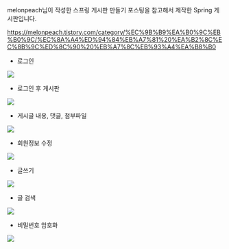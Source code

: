 melonpeach님이 작성한 스프링 게시판 만들기 포스팅을 참고해서 제작한 Spring 게시판입니다.

https://melonpeach.tistory.com/category/%EC%9B%B9%EA%B0%9C%EB%B0%9C/%EC%8A%A4%ED%94%84%EB%A7%81%20%EA%B2%8C%EC%8B%9C%ED%8C%90%20%EB%A7%8C%EB%93%A4%EA%B8%B0

- 로그인
<img src="https://user-images.githubusercontent.com/82144761/145208176-d5b0b4e3-5d8d-40d2-9bc2-57b656582bd0.png"/>

- 로그인 후 게시판
<img src="https://user-images.githubusercontent.com/82144761/145208297-fdba0ef5-4c07-46e0-95fd-386bd8d7f2dc.png"/>

- 게시글 내용, 댓글, 첨부파일
<img src="https://user-images.githubusercontent.com/82144761/145208527-ca487ea9-3d41-49e1-a6e5-6cabc366a0b4.png"/>

- 회원정보 수정
<img src="https://user-images.githubusercontent.com/82144761/145208744-ecb48f2b-5c52-411f-ab68-448fc376d7c7.png"/>

- 글쓰기
<img src="https://user-images.githubusercontent.com/82144761/145208864-05d8e671-b017-4bfd-9314-a493afc2ece0.png"/>

- 글 검색
<img src="https://user-images.githubusercontent.com/82144761/145209055-e20112cb-c193-457a-865e-1a304ace7d51.png"/>

- 비밀번호 암호화
<img src="https://user-images.githubusercontent.com/82144761/145209321-bb633686-a58f-412e-b021-6e0a5fe90387.png"/>


